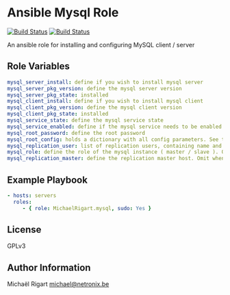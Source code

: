Ansible Mysql Role
==================
[![Build Status](https://semaphoreci.com/api/v1/projects/3f4eaa5c-6d48-4a16-8bd0-ed4d6450d566/461757/badge.svg)](https://semaphoreci.com/michaelrigart/ansible-role-mysql) [![Build Status](https://travis-ci.org/michaelrigart/ansible-role-mysql.svg?branch=master)](https://travis-ci.org/michaelrigart/ansible-role-mysql)

An ansible role for installing and configuring MySQL client / server

Role Variables
--------------

```yaml
mysql_server_install: define if you wish to install mysql server
mysql_server_pkg_version: define the mysql server version
mysql_server_pkg_state: installed
mysql_client_install: define if you wish to install mysql client
mysql_client_pkg_version: define the mysql client version
mysql_client_pkg_state: installed
mysql_service_state: define the mysql service state
mysql_service_enabled: define if the mysql service needs to be enabled
mysql_root_password: define the root password
mysql_root_config: holds a dictionary with all config parameters. See the defaults for an example
mysql_replication_user: list of replication users, containing name and password
mysql_role: define the role of the mysql instance ( master / slave ). Or omit when using standalone.
mysql_replication_master: define the replication master host. Omit when using standalone
```

Example Playbook
-------------------------

```yaml
- hosts: servers
  roles:
     - { role: MichaelRigart.mysql, sudo: Yes }
```

License
-------

GPLv3

Author Information
------------------

Michaël Rigart <michael@netronix.be>